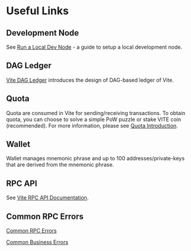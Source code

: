 # Useful Links

## Development Node
See [Run a Local Dev Node](../go-vite/tutorial/node/install.html) - a guide to setup a local development node.

## DAG Ledger

[Vite DAG Ledger](../../introduction/dag-ledger.html) introduces the design of DAG-based ledger of Vite.

## Quota

Quota are consumed in Vite for sending/receiving transactions. To obtain quota, you can choose to solve a simple PoW puzzle or stake VITE coin (recommended). For more information, please see [Quota Introduction](../../tutorial/rule/quota.html).

## Wallet

Wallet manages mnemonic phrase and up to 100 addresses/private-keys that are derived from the mnemonic phrase.

## RPC API

See [Vite RPC API Documentation](../rpc/).

## Common RPC Errors

[Common RPC Errors](../rpc/#common-rpc-errors)

[Common Business Errors](../rpc/#common-business-errors)
